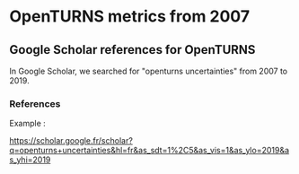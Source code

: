 # OpenTURNS metrics from 2007

## Google Scholar references for OpenTURNS

In Google Scholar, we searched for "openturns uncertainties" from 2007 to 2019.

### References

Example :

https://scholar.google.fr/scholar?q=openturns+uncertainties&hl=fr&as_sdt=1%2C5&as_vis=1&as_ylo=2019&as_yhi=2019
